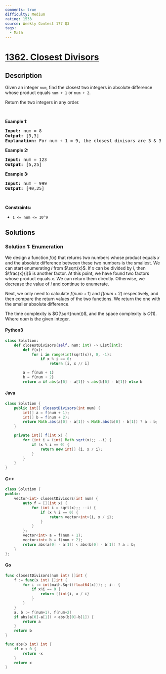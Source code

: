 ```yaml
---
comments: true
difficulty: Medium
rating: 1533
source: Weekly Contest 177 Q3
tags:
  - Math
---
```


<!-- problem:start -->

# [1362. Closest Divisors](https://leetcode.com/problems/closest-divisors)

## Description

<!-- description:start -->

<p>Given an integer <code>num</code>, find the closest two integers in absolute difference whose product equals&nbsp;<code>num + 1</code>&nbsp;or <code>num + 2</code>.</p>

<p>Return the two integers in any order.</p>

<p>&nbsp;</p>
<p><strong class="example">Example 1:</strong></p>

<pre>
<strong>Input:</strong> num = 8
<strong>Output:</strong> [3,3]
<strong>Explanation:</strong> For num + 1 = 9, the closest divisors are 3 &amp; 3, for num + 2 = 10, the closest divisors are 2 &amp; 5, hence 3 &amp; 3 is chosen.
</pre>

<p><strong class="example">Example 2:</strong></p>

<pre>
<strong>Input:</strong> num = 123
<strong>Output:</strong> [5,25]
</pre>

<p><strong class="example">Example 3:</strong></p>

<pre>
<strong>Input:</strong> num = 999
<strong>Output:</strong> [40,25]
</pre>

<p>&nbsp;</p>
<p><strong>Constraints:</strong></p>

<ul>
	<li><code>1 &lt;= num &lt;= 10^9</code></li>
</ul>

<!-- description:end -->

## Solutions

<!-- solution:start -->

### Solution 1: Enumeration

We design a function $f(x)$ that returns two numbers whose product equals $x$ and the absolute difference between these two numbers is the smallest. We can start enumerating $i$ from $\sqrt{x}$. If $x$ can be divided by $i$, then $\frac{x}{i}$ is another factor. At this point, we have found two factors whose product equals $x$. We can return them directly. Otherwise, we decrease the value of $i$ and continue to enumerate.

Next, we only need to calculate $f(num + 1)$ and $f(num + 2)$ respectively, and then compare the return values of the two functions. We return the one with the smaller absolute difference.

The time complexity is $O(\sqrt{num})$, and the space complexity is $O(1)$. Where $num$ is the given integer.

<!-- tabs:start -->

#### Python3

```python
class Solution:
    def closestDivisors(self, num: int) -> List[int]:
        def f(x):
            for i in range(int(sqrt(x)), 0, -1):
                if x % i == 0:
                    return [i, x // i]

        a = f(num + 1)
        b = f(num + 2)
        return a if abs(a[0] - a[1]) < abs(b[0] - b[1]) else b
```

#### Java

```java
class Solution {
    public int[] closestDivisors(int num) {
        int[] a = f(num + 1);
        int[] b = f(num + 2);
        return Math.abs(a[0] - a[1]) < Math.abs(b[0] - b[1]) ? a : b;
    }

    private int[] f(int x) {
        for (int i = (int) Math.sqrt(x);; --i) {
            if (x % i == 0) {
                return new int[] {i, x / i};
            }
        }
    }
}
```

#### C++

```cpp
class Solution {
public:
    vector<int> closestDivisors(int num) {
        auto f = [](int x) {
            for (int i = sqrt(x);; --i) {
                if (x % i == 0) {
                    return vector<int>{i, x / i};
                }
            }
        };
        vector<int> a = f(num + 1);
        vector<int> b = f(num + 2);
        return abs(a[0] - a[1]) < abs(b[0] - b[1]) ? a : b;
    }
};
```

#### Go

```go
func closestDivisors(num int) []int {
	f := func(x int) []int {
		for i := int(math.Sqrt(float64(x))); ; i-- {
			if x%i == 0 {
				return []int{i, x / i}
			}
		}
	}
	a, b := f(num+1), f(num+2)
	if abs(a[0]-a[1]) < abs(b[0]-b[1]) {
		return a
	}
	return b
}

func abs(x int) int {
	if x < 0 {
		return -x
	}
	return x
}
```

<!-- tabs:end -->

<!-- solution:end -->

<!-- problem:end -->
